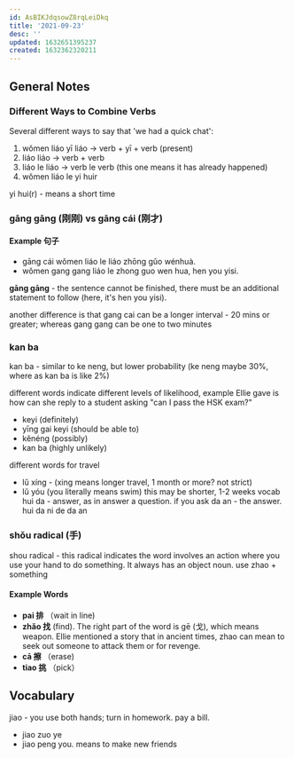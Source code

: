 ```yaml
---
id: AsBIKJdqsowZ8rqLeiDkq
title: '2021-09-23'
desc: ''
updated: 1632651395237
created: 1632362320211
---
```




## General Notes

### Different Ways to Combine Verbs

Several different ways to say that 'we had a quick chat':
1. wǒmen liáo yī liáo -> verb + yī + verb (present)
1. liáo liáo -> verb + verb
1. liáo le liáo -> verb le verb (this one means it has already happened)
1. wǒmen liáo le yi huir

yi hui(r) - means a short time 

### gāng gāng (刚刚) vs gāng cái (刚才)

#### Example 句子

- gāng cái wǒmen liáo le liáo zhōng gǔo wénhuà. 
- wǒmen gang gang liáo le zhong guo wen hua, hen you yisi.

**gāng gāng** - the sentence cannot be finished, there must be an additional statement to follow (here, it's hen you yisi).

another difference is that gang cai can be a longer interval - 20 mins or greater; whereas gang gang can be one to two minutes 

### kan ba 

kan ba - similar to ke neng, but lower probability (ke neng maybe 30%, where as kan ba is like 2%)

different words indicate different levels of likelihood, example Ellie gave is how can she reply to a student asking "can I pass the HSK exam?"

- keyi (definitely)
- yīng gai keyi (should be able to)
- kěnéng (possibly)
- kan ba (highly unlikely)

different words for travel

- lǔ xíng - (xing means longer travel, 1 month or more? not strict)
- lǔ yóu (you literally means swim) this may be shorter, 1-2 weeks
vocab
hui da - answer, as in answer a question.  if you ask 
da an - the answer.  hui da ni de da an 

### shǒu radical (手)

shou radical - this radical indicates the word involves an action where you  use your hand to do something. It always has an object noun. use zhao + something

#### Example Words

- **pai 排** （wait in line)
- **zhǎo 找** (find). The right part of the word is gē (戈), which means weapon. Ellie mentioned a story that in ancient times, zhao can mean to seek out someone to attack them or for revenge.
- **cā 擦** （erase)
- **tiao 挑** （pick）


## Vocabulary

jiao - you use both hands; turn in homework. pay a bill. 

- jiao zuo ye 
- jiao peng you. means to make new friends 